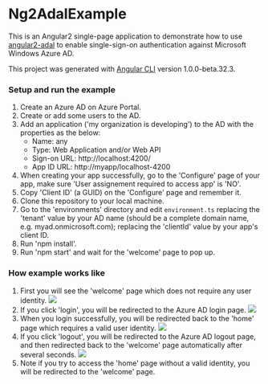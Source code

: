 # Ng2AdalExample

This is an Angular2 single-page application to demonstrate how to use <a href="https://github.com/alenny/angular2-adal">angular2-adal</a> to enable single-sign-on authentication against Microsoft Windows Azure AD.

This project was generated with [Angular CLI](https://github.com/angular/angular-cli) version 1.0.0-beta.32.3.

### Setup and run the example 

1. Create an Azure AD on Azure Portal.
2. Create or add some users to the AD.
3. Add an application ('my organization is developing') to the AD with the properties as the below:
   - Name: any
   - Type: Web Application and/or Web API
   - Sign-on URL: http://localhost:4200/
   - App ID URL: http://myapp/localhost-4200
4. When creating your app successfully, go to the 'Configure' page of your app, make sure 'User assignement required to access app' is 'NO'.
5. Copy 'Client ID' (a GUID) on the 'Configure' page and remember it.
6. Clone this repository to your local machine.
7. Go to the 'environments' directory and edit `environment.ts` replacing the 'tenant' value by your AD name (should be 
   a complete domain name, e.g. myad.onmicrosoft.com); replacing the 'clientId' value by your app's client ID.
8. Run 'npm install'.
9. Run 'npm start' and wait for the 'welcome' page to pop up.

### How example works like

1. First you will see the 'welcome' page which does not require any user identity.
<img src="https://github.com/alenny/angular2-adal-example/blob/master/pics/welcome.png?raw=true"></img>
2. If you click 'login', you will be redirected to the Azure AD login page.
<img src="https://github.com/alenny/angular2-adal-example/blob/master/pics/login.png?raw=true"></img>
3. When you login successfully, you will be redirected back to the 'home' page which requires a valid user identity.
<img src="https://github.com/alenny/angular2-adal-example/blob/master/pics/home.png?raw=true"></img>
4. If you click 'logout', you will be redirected to the Azure AD logout page, and then redirected back to the 'welcome' page automatically after several seconds.
<img src="https://github.com/alenny/angular2-adal-example/blob/master/pics/signout.png?raw=true"></img>
5. Note if you try to access the 'home' page without a valid identity, you will be redirected to the 'welcome' page.



